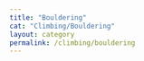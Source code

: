 ```yaml
---
title: "Bouldering"
cat: "Climbing/Bouldering"
layout: category
permalink: /climbing/bouldering
---
```

